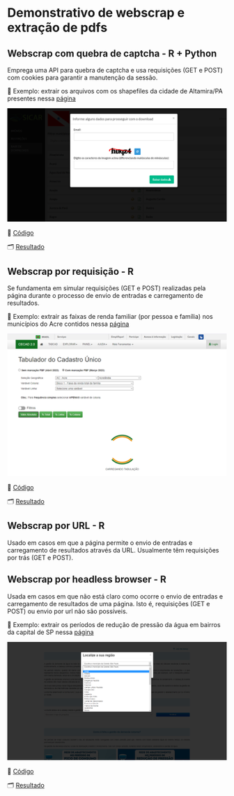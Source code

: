 # Demonstrativo de webscrap e extração de pdfs

## Webscrap com quebra de captcha - R + Python
Emprega uma API para quebra de captcha e usa requisições (GET e POST) com cookies para garantir a manutenção da sessão.

🎯 Exemplo: extrair os arquivos com os shapefiles da cidade de Altamira/PA presentes nessa [página](https://www.car.gov.br/publico/municipios/downloads?sigla=PA)

![](thumbs/thumb_captcha.png)

📃 [Código](https://github.com/IcaroBernardes/scrapper/blob/master/scripts/webscrap_captcha.R)

🗂 [Resultado](https://github.com/IcaroBernardes/scrapper/blob/master/resultados/content_captcha)

## Webscrap por requisição - R
Se fundamenta em simular requisições (GET e POST) realizadas pela página durante o processo de envio de entradas e carregamento de resultados.

🎯 Exemplo: extrair as faixas de renda familiar (por pessoa e família) nos municípios do Acre contidos nessa [página](https://cecad.cidadania.gov.br/tab_cad.php)

![](thumbs/thumb_request.png)

📃 [Código](https://github.com/IcaroBernardes/scrapper/blob/master/scripts/webscrap_request.R)

🗂 [Resultado](https://github.com/IcaroBernardes/scrapper/blob/master/resultados/content_request.xlsx)

## Webscrap por URL - R
Usado em casos em que a página permite o envio de entradas e carregamento de resultados através da URL. Usualmente têm requisições por trás (GET e POST).

## Webscrap por headless browser - R
Usada em casos em que não está claro como ocorre o envio de entradas e carregamento de resultados de uma página. Isto é, requisições (GET e POST) ou envio por url não são possíveis.

🎯 Exemplo: extrair os períodos de redução de pressão da água em bairros da capital de SP nessa [página](https://reducaopressao.sabesp.com.br)

![](thumbs/thumb_headless_browser.png)

📃 [Código](https://github.com/IcaroBernardes/scrapper/blob/master/scripts/webscrap_headless_browser.R)

🗂 [Resultado](https://github.com/IcaroBernardes/scrapper/blob/master/resultados/content_headless_browser.xlsx)
